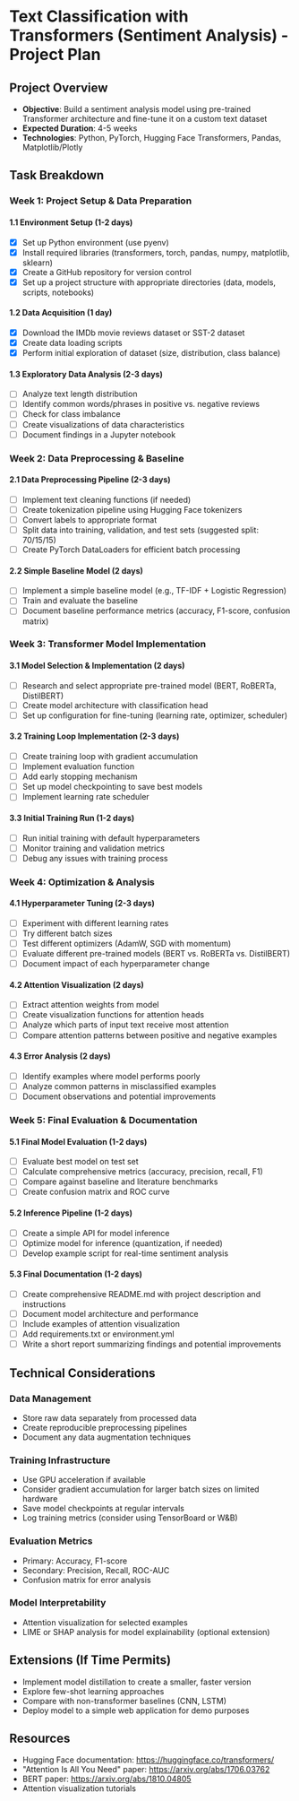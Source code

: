 # Text Classification with Transformers (Sentiment Analysis) - Project Plan

## Project Overview
- **Objective**: Build a sentiment analysis model using pre-trained Transformer architecture and fine-tune it on a custom text dataset
- **Expected Duration**: 4-5 weeks
- **Technologies**: Python, PyTorch, Hugging Face Transformers, Pandas, Matplotlib/Plotly

## Task Breakdown

### Week 1: Project Setup & Data Preparation

#### 1.1 Environment Setup (1-2 days)
- [x] Set up Python environment (use pyenv)
- [x] Install required libraries (transformers, torch, pandas, numpy, matplotlib, sklearn)
- [x] Create a GitHub repository for version control
- [x] Set up a project structure with appropriate directories (data, models, scripts, notebooks)

#### 1.2 Data Acquisition (1 day)
- [x] Download the IMDb movie reviews dataset or SST-2 dataset
- [x] Create data loading scripts
- [x] Perform initial exploration of dataset (size, distribution, class balance)

#### 1.3 Exploratory Data Analysis (2-3 days)
- [ ] Analyze text length distribution
- [ ] Identify common words/phrases in positive vs. negative reviews
- [ ] Check for class imbalance
- [ ] Create visualizations of data characteristics
- [ ] Document findings in a Jupyter notebook

### Week 2: Data Preprocessing & Baseline

#### 2.1 Data Preprocessing Pipeline (2-3 days)
- [ ] Implement text cleaning functions (if needed)
- [ ] Create tokenization pipeline using Hugging Face tokenizers
- [ ] Convert labels to appropriate format
- [ ] Split data into training, validation, and test sets (suggested split: 70/15/15)
- [ ] Create PyTorch DataLoaders for efficient batch processing

#### 2.2 Simple Baseline Model (2 days)
- [ ] Implement a simple baseline model (e.g., TF-IDF + Logistic Regression)
- [ ] Train and evaluate the baseline
- [ ] Document baseline performance metrics (accuracy, F1-score, confusion matrix)

### Week 3: Transformer Model Implementation

#### 3.1 Model Selection & Implementation (2 days)
- [ ] Research and select appropriate pre-trained model (BERT, RoBERTa, DistilBERT)
- [ ] Create model architecture with classification head
- [ ] Set up configuration for fine-tuning (learning rate, optimizer, scheduler)

#### 3.2 Training Loop Implementation (2-3 days)
- [ ] Create training loop with gradient accumulation
- [ ] Implement evaluation function
- [ ] Add early stopping mechanism
- [ ] Set up model checkpointing to save best models
- [ ] Implement learning rate scheduler

#### 3.3 Initial Training Run (1-2 days)
- [ ] Run initial training with default hyperparameters
- [ ] Monitor training and validation metrics
- [ ] Debug any issues with training process

### Week 4: Optimization & Analysis

#### 4.1 Hyperparameter Tuning (2-3 days)
- [ ] Experiment with different learning rates
- [ ] Try different batch sizes
- [ ] Test different optimizers (AdamW, SGD with momentum)
- [ ] Evaluate different pre-trained models (BERT vs. RoBERTa vs. DistilBERT)
- [ ] Document impact of each hyperparameter change

#### 4.2 Attention Visualization (2 days)
- [ ] Extract attention weights from model
- [ ] Create visualization functions for attention heads
- [ ] Analyze which parts of input text receive most attention
- [ ] Compare attention patterns between positive and negative examples

#### 4.3 Error Analysis (2 days)
- [ ] Identify examples where model performs poorly
- [ ] Analyze common patterns in misclassified examples
- [ ] Document observations and potential improvements

### Week 5: Final Evaluation & Documentation

#### 5.1 Final Model Evaluation (1-2 days)
- [ ] Evaluate best model on test set
- [ ] Calculate comprehensive metrics (accuracy, precision, recall, F1)
- [ ] Compare against baseline and literature benchmarks
- [ ] Create confusion matrix and ROC curve

#### 5.2 Inference Pipeline (1-2 days)
- [ ] Create a simple API for model inference
- [ ] Optimize model for inference (quantization, if needed)
- [ ] Develop example script for real-time sentiment analysis

#### 5.3 Final Documentation (1-2 days)
- [ ] Create comprehensive README.md with project description and instructions
- [ ] Document model architecture and performance
- [ ] Include examples of attention visualization
- [ ] Add requirements.txt or environment.yml
- [ ] Write a short report summarizing findings and potential improvements

## Technical Considerations

### Data Management
- Store raw data separately from processed data
- Create reproducible preprocessing pipelines
- Document any data augmentation techniques

### Training Infrastructure
- Use GPU acceleration if available
- Consider gradient accumulation for larger batch sizes on limited hardware
- Save model checkpoints at regular intervals
- Log training metrics (consider using TensorBoard or W&B)

### Evaluation Metrics
- Primary: Accuracy, F1-score
- Secondary: Precision, Recall, ROC-AUC
- Confusion matrix for error analysis

### Model Interpretability
- Attention visualization for selected examples
- LIME or SHAP analysis for model explainability (optional extension)

## Extensions (If Time Permits)
- Implement model distillation to create a smaller, faster version
- Explore few-shot learning approaches
- Compare with non-transformer baselines (CNN, LSTM)
- Deploy model to a simple web application for demo purposes

## Resources
- Hugging Face documentation: https://huggingface.co/transformers/
- "Attention Is All You Need" paper: https://arxiv.org/abs/1706.03762
- BERT paper: https://arxiv.org/abs/1810.04805
- Attention visualization tutorials